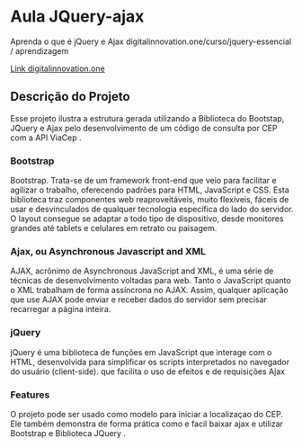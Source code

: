 # Aula JQuery-ajax
 Aprenda o que é jQuery e Ajax digitalinnovation.one/curso/jquery-essencial / aprendizagem 
 
[ Link digitalinnovation.one](https://digitalinnovation.one/sign-up?ref=VQVCYZ7JEM)

 ## Descrição do Projeto

 Esse projeto ilustra a estrutura gerada utilizando  a Biblioteca do Bootstap, JQuery e Ajax pelo desenvolvimento de um código de consulta por CEP  com a API ViaCep .
### Bootstrap
 Bootstrap. Trata-se de um framework front-end que veio para facilitar e agilizar o trabalho, oferecendo padrões para HTML, JavaScript e CSS.
 Esta biblioteca traz componentes web reaproveitáveis, muito flexíveis, fáceis de usar e desvinculados de qualquer tecnologia específica do lado do servidor.
 O layout consegue se adaptar a todo tipo de dispositivo, desde monitores grandes até tablets e celulares em retrato ou paisagem.
###  Ajax, ou Asynchronous Javascript and XML
AJAX, acrônimo de Asynchronous JavaScript and XML, é uma série de técnicas de desenvolvimento voltadas para web.
 Tanto o JavaScript quanto o XML trabalham de forma assíncrona no AJAX. Assim, qualquer aplicação que use AJAX pode enviar e receber dados do servidor sem precisar recarregar a página inteira.
### jQuery
jQuery é uma biblioteca de funções em JavaScript que interage com o HTML, desenvolvida para simplificar os scripts interpretados no navegador do usuário (client-side). que facilita o uso de efeitos e de requisições Ajax
### Features

O projeto pode ser usado como modelo para iniciar  a localizaçao do CEP.  
Ele também demonstra de forma prática como e facil baixar ajax e utilizar Bootstrap e Biblioteca JQuery .